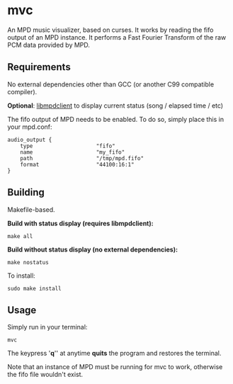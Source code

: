 # mvc

An MPD music visualizer, based on curses. It works by reading the fifo output of an MPD instance. 
It performs a Fast Fourier Transform of the raw PCM data provided by MPD.

## Requirements

No external dependencies other than GCC (or another C99 compatible compiler).

**Optional**: [libmpdclient](https://github.com/MusicPlayerDaemon/libmpdclient) to display current status (song / elapsed time / etc)

The fifo output of MPD needs to be enabled. To do so, simply place this in your mpd.conf:

```
audio_output {
    type                    "fifo"
	name                    "my_fifo"
	path                    "/tmp/mpd.fifo"
	format                  "44100:16:1"
}
```

## Building

Makefile-based.

**Build with status display (requires libmpdclient):**
```
make all
```

**Build without status display (no external dependencies):**
```
make nostatus
```

To install:
```
sudo make install
```

## Usage

Simply run in your terminal:

```
mvc
```

The keypress '**q**'' at anytime **quits** the program and restores the terminal.

Note that an instance of MPD must be running for mvc to work, otherwise the fifo file wouldn't exist.
